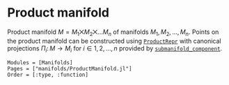# Product manifold

Product manifold $M = M_1 ⨉ M_2 ⨉ … M_n$ of manifolds $M_1, M_2, …, M_n$.
Points on the product manifold can be constructed using [`ProductRepr`](@ref) with canonical projections $Π_i \colon M → M_i$ for $i \in 1, 2, …, n$ provided by [`submanifold_component`](@ref).

```@autodocs
Modules = [Manifolds]
Pages = ["manifolds/ProductManifold.jl"]
Order = [:type, :function]
```
